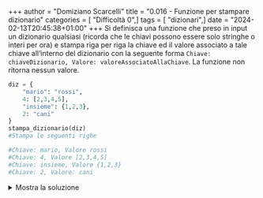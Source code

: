 +++
author = "Domiziano Scarcelli"
title = "0.016 - Funzione per stampare dizionario"
categories = [ "Difficoltà 0",]
tags = [ "dizionari",]
date = "2024-02-13T20:45:38+01:00"
+++
Si definisca una funzione che preso in input un dizionario qualsiasi (ricorda che le chiavi possono essere solo stringhe o interi per ora) e stampa riga per riga la chiave ed il valore associato a tale chiave all’interno del dizionario con la seguente forma `Chiave: chiaveDizionario, Valore: valoreAssociatoAllaChiave`. La funzione non ritorna nessun valore.

```python
diz = {
	"mario": "rossi",
	4: [2,3,4,5],
	"insieme": {1,2,3},
	2: "cani"
}
stampa_dizionario(diz)
#Stampa le seguenti righe

#Chiave: mario, Valore rossi
#Chiave: 4, Valore [2,3,4,5]
#Chiave: insieme, Valore {1,2,3}
#Chiave: 2, Valore: cani

```
<details>
<summary>Mostra la soluzione</summary>

```python
def stampa_dizionario(diz):
    for k, v in diz.items():
        print(f"Chiave: {k}, Valore {v}")
```

</details>
